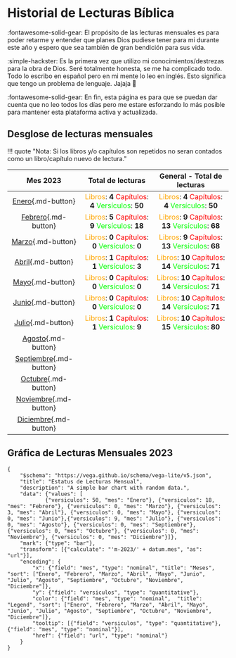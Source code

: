 # Historial de Lecturas Bíblica

:fontawesome-solid-gear: El propósito de las lecturas mensuales es para poder retarme y entender que planes Dios pudiese tener para mi durante este año y espero que sea también de gran bendición para sus vida.

:simple-hackster: Es la primera vez que utilizo mi conocimientos/destrezas para la obra de Dios. Seré totalmente honesta, se me ha complicado todo. Todo lo escribo en español pero en mi mente lo leo en inglés. Esto significa que tengo un problema de lenguaje. Jajaja 🤣

:fontawesome-solid-gear: En fin, esta página es para que se puedan dar cuenta que no leo todos los días pero me estare esforzando lo más posible para mantener esta plataforma activa y actualizada.

## Desglose de lecturas mensuales
!!! quote "Nota: Si los libros y/o capítulos son repetidos no seran contados como un libro/capítulo nuevo de lectura."


| Mes 2023      | Total de lecturas       | General - Total de lecturas       |
| :-----------: | :------------------------------------:| :------------------------------------:|
| [Enero](enero.md){.md-button}        | <font color=orange>Libros</font>: **4** <font color=red>Capítulos</font>: **4** <font color=lime>Versículos</font>: **50** | <font color=orange>Libros</font>: **4** <font color=red>Capítulos</font>: **4** <font color=lime>Versículos</font>: **50** |
| [Febrero](febrero.md){.md-button}       | <font color=orange>Libros</font>: **5** <font color=red>Capítulos</font>: **9** <font color=lime>Versículos</font>: **18** | <font color=orange>Libros</font>: **9** <font color=red>Capítulos</font>: **13** <font color=lime>Versículos</font>: **68** |
| [Marzo](marzo.md){.md-button} | <font color=orange>Libros</font>: **0** <font color=red>Capítulos</font>: **0** <font color=lime>Versículos</font>: **0**  | <font color=orange>Libros</font>: **9** <font color=red>Capítulos</font>: **13** <font color=lime>Versículos</font>: **68** |
| [Abril](abril.md){.md-button}         | <font color=orange>Libros</font>: **1** <font color=red>Capítulos</font>: **1** <font color=lime>Versículos</font>: **3**  | <font color=orange>Libros</font>: **10** <font color=red>Capítulos</font>: **14** <font color=lime>Versículos</font>: **71**  |
| [Mayo](mayo.md){.md-button}          | <font color=orange>Libros</font>: **0** <font color=red>Capítulos</font>: **0** <font color=lime>Versículos</font>: **0**   | <font color=orange>Libros</font>: **10** <font color=red>Capítulos</font>: **14** <font color=lime>Versículos</font>: **71**  |
| [Junio](junio.md){.md-button}         | <font color=orange>Libros</font>: **0** <font color=red>Capítulos</font>: **0** <font color=lime>Versículos</font>: **0**   | <font color=orange>Libros</font>: **10** <font color=red>Capítulos</font>: **14** <font color=lime>Versículos</font>: **71**  |
| [Julio](julio.md){.md-button}         | <font color=orange>Libros</font>: **1** <font color=red>Capítulos</font>: **1** <font color=lime>Versículos</font>: **9**    | <font color=orange>Libros</font>: **10** <font color=red>Capítulos</font>: **15** <font color=lime>Versículos</font>: **80**  |
| [Agosto](agosto.md){.md-button}        |  | |
| [Septiembre](septiembre.md){.md-button}    |  | |
| [Octubre](octubre.md){.md-button}       |  | |
| [Noviembre](noviembre.md){.md-button}     |  | |
| [Diciembre](diciembre.md){.md-button}     |  | |

## Gráfica de Lecturas Mensuales 2023

```vegalite
{
    "$schema": "https://vega.github.io/schema/vega-lite/v5.json",
    "title": "Estatus de Lecturas Mensual",
    "description": "A simple bar chart with random data.",
    "data": {"values": [
            {"versiculos": 50, "mes": "Enero"}, {"versiculos": 18, "mes": "Febrero"}, {"versiculos": 0, "mes": "Marzo"}, {"versiculos": 3, "mes": "Abril"}, {"versiculos": 0, "mes": "Mayo"}, {"versiculos": 0, "mes": "Junio"},{"versiculos": 9, "mes": "Julio"}, {"versiculos": 0, "mes": "Agosto"}, {"versiculos": 0, "mes": "Septiembre"}, {"versiculos": 0, "mes": "Octubre"}, {"versiculos": 0, "mes": "Noviembre"}, {"versiculos": 0, "mes": "Diciembre"}]},     
    "mark": {"type": "bar"},
    "transform": [{"calculate": "'m-2023/' + datum.mes", "as": "url"}],
    "encoding": {
        "x": {"field": "mes", "type": "nominal", "title": "Meses", "sort": ["Enero", "Febrero", "Marzo", "Abril", "Mayo", "Junio", "Julio", "Agosto", "Septiembre", "Octubre", "Noviembre", "Diciembre"]},
        "y": {"field": "versiculos", "type": "quantitative"},
        "color": {"field": "mes", "type": "nominal",  "title": "Legend", "sort": ["Enero", "Febrero", "Marzo", "Abril", "Mayo", "Junio", "Julio", "Agosto", "Septiembre", "Octubre", "Noviembre", "Diciembre"]},
        "tooltip": [{"field": "versiculos", "type": "quantitative"}, {"field": "mes", "type": "nominal"}],
        "href": {"field": "url", "type": "nominal"}
    }
}
```